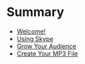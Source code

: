 # Summary

* [Welcome!](README.md)
* [Using Skype](using-skype.md)
* [Grow Your Audience](grow-your-audience.md)
* [Create Your MP3 File](create-your-mp3-file.md)

